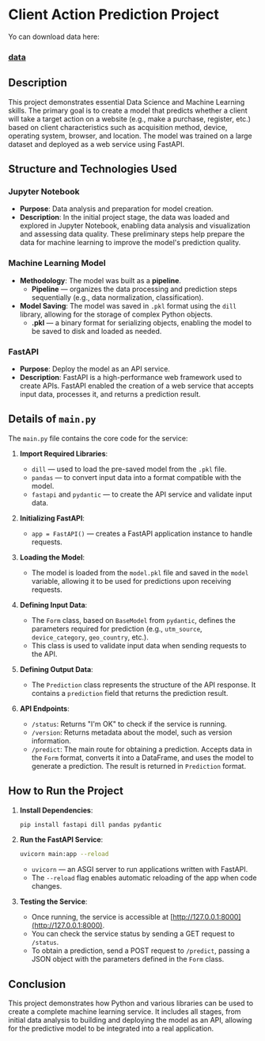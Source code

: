 # Client Action Prediction Project

Yo can download data here:
### [data](https://drive.google.com/drive/folders/1G-X_4ngzcI90O_AYfP4lRWSXNYt6lZPo?usp=sharing)

## Description

This project demonstrates essential Data Science and Machine Learning skills. The primary goal is to create a model that predicts whether a client will take a target action on a website (e.g., make a purchase, register, etc.) based on client characteristics such as acquisition method, device, operating system, browser, and location. The model was trained on a large dataset and deployed as a web service using FastAPI.

## Structure and Technologies Used

### Jupyter Notebook

- **Purpose**: Data analysis and preparation for model creation.
- **Description**: In the initial project stage, the data was loaded and explored in Jupyter Notebook, enabling data analysis and visualization and assessing data quality. These preliminary steps help prepare the data for machine learning to improve the model's prediction quality.

### Machine Learning Model

- **Methodology**: The model was built as a **pipeline**.
  - **Pipeline** — organizes the data processing and prediction steps sequentially (e.g., data normalization, classification).
- **Model Saving**: The model was saved in `.pkl` format using the `dill` library, allowing for the storage of complex Python objects.
  - **.pkl** — a binary format for serializing objects, enabling the model to be saved to disk and loaded as needed.

### FastAPI

- **Purpose**: Deploy the model as an API service.
- **Description**: FastAPI is a high-performance web framework used to create APIs. FastAPI enabled the creation of a web service that accepts input data, processes it, and returns a prediction result.

## Details of `main.py`

The `main.py` file contains the core code for the service:

1. **Import Required Libraries**:
    - `dill` — used to load the pre-saved model from the `.pkl` file.
    - `pandas` — to convert input data into a format compatible with the model.
    - `fastapi` and `pydantic` — to create the API service and validate input data.

2. **Initializing FastAPI**:
    - `app = FastAPI()` — creates a FastAPI application instance to handle requests.

3. **Loading the Model**:
    - The model is loaded from the `model.pkl` file and saved in the `model` variable, allowing it to be used for predictions upon receiving requests.

4. **Defining Input Data**:
    - The `Form` class, based on `BaseModel` from `pydantic`, defines the parameters required for prediction (e.g., `utm_source`, `device_category`, `geo_country`, etc.).
    - This class is used to validate input data when sending requests to the API.

5. **Defining Output Data**:
    - The `Prediction` class represents the structure of the API response. It contains a `prediction` field that returns the prediction result.

6. **API Endpoints**:
    - `/status`: Returns "I'm OK" to check if the service is running.
    - `/version`: Returns metadata about the model, such as version information.
    - `/predict`: The main route for obtaining a prediction. Accepts data in the `Form` format, converts it into a DataFrame, and uses the model to generate a prediction. The result is returned in `Prediction` format.

## How to Run the Project

1. **Install Dependencies**:
    ```bash
    pip install fastapi dill pandas pydantic
    ```

2. **Run the FastAPI Service**:
    ```bash
    uvicorn main:app --reload
    ```
   - `uvicorn` — an ASGI server to run applications written with FastAPI.
   - The `--reload` flag enables automatic reloading of the app when code changes.

3. **Testing the Service**:
   - Once running, the service is accessible at [http://127.0.0.1:8000](http://127.0.0.1:8000).
   - You can check the service status by sending a GET request to `/status`.
   - To obtain a prediction, send a POST request to `/predict`, passing a JSON object with the parameters defined in the `Form` class.

## Conclusion

This project demonstrates how Python and various libraries can be used to create a complete machine learning service. It includes all stages, from initial data analysis to building and deploying the model as an API, allowing for the predictive model to be integrated into a real application.
